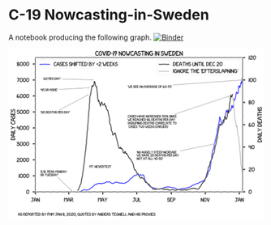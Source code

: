 # C-19 Nowcasting-in-Sweden
A notebook producing the following graph. [![Binder](https://mybinder.org/badge_logo.svg)](https://mybinder.org/v2/gh/bjornpiltz/C-19-Nowcasting-in-Sweden/HEAD?filepath=Covid-19%20nowcasting%20in%20Sweden.ipynb)

![C-19 Nowcasting-in-Sweden](100_deaths.png)
